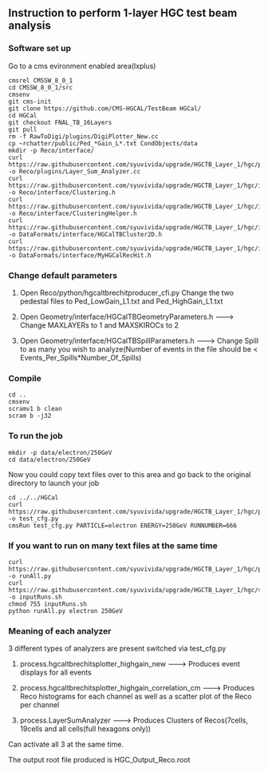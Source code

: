 
## Instruction to perform 1-layer HGC test beam analysis
### Software set up

Go to a cms evironment enabled area(lxplus)

```
cmsrel CMSSW_8_0_1
cd CMSSW_8_0_1/src
cmsenv
git cms-init
git clone https://github.com/CMS-HGCAL/TestBeam HGCal/
cd HGCal
git checkout FNAL_TB_16Layers
git pull
rm -f RawToDigi/plugins/DigiPlotter_New.cc
cp ~rchatter/public/Ped_*Gain_L*.txt CondObjects/data
mkdir -p Reco/interface/
curl https://raw.githubusercontent.com/syuvivida/upgrade/HGCTB_Layer_1/hgc/plugin/Layer_Sum_Analyzer.cc -o Reco/plugins/Layer_Sum_Analyzer.cc
curl https://raw.githubusercontent.com/syuvivida/upgrade/HGCTB_Layer_1/hgc/interface/Clustering.h -o Reco/interface/Clustering.h
curl https://raw.githubusercontent.com/syuvivida/upgrade/HGCTB_Layer_1/hgc/interface/ClusteringHelper.h -o Reco/interface/ClusteringHelper.h
curl https://raw.githubusercontent.com/syuvivida/upgrade/HGCTB_Layer_1/hgc/interface/HGCalTBCluster2D.h -o DataFormats/interface/HGCalTBCluster2D.h 
curl https://raw.githubusercontent.com/syuvivida/upgrade/HGCTB_Layer_1/hgc/interface/MyHGCalRecHit.h -o DataFormats/interface/MyHGCalRecHit.h
```

### Change default parameters

1) Open Reco/python/hgcaltbrechitproducer_cfi.py
Change the two pedestal files to Ped_LowGain_L1.txt and Ped_HighGain_L1.txt

2) Open Geometry/interface/HGCalTBGeometryParameters.h
---> Change MAXLAYERs to 1 and MAXSKIROCs to 2

3) Open Geometry/interface/HGCalTBSpillParameters.h
---> Change Spill to as many you wish to analyze(Number of events in the file should be < Events_Per_Spills*Number_Of_Spills)

 
### Compile 
```
cd ..
cmsenv
scramv1 b clean
scram b -j32
```
### To run the job
```
mkdir -p data/electron/250GeV
cd data/electron/250GeV
```
Now you could copy text files over to this area and go back to the original directory to launch your job
```
cd ../../HGCal
curl https://raw.githubusercontent.com/syuvivida/upgrade/HGCTB_Layer_1/hgc/python/test_cfg.py -o test_cfg.py
cmsRun test_cfg.py PARTICLE=electron ENERGY=250GeV RUNNUMBER=666
```
### If you want to run on many text files at the same time

```
curl https://raw.githubusercontent.com/syuvivida/upgrade/HGCTB_Layer_1/hgc/python/runAll.py -o runAll.py
curl https://raw.githubusercontent.com/syuvivida/upgrade/HGCTB_Layer_1/hgc/shellscript/inputRuns.sh -o inputRuns.sh
chmod 755 inputRuns.sh
python runAll.py electron 250GeV
```

### Meaning of each analyzer

3 different types of analyzers are present switched via test_cfg.py

1) process.hgcaltbrechitsplotter_highgain_new ---> Produces event displays for all events

2) process.hgcaltbrechitsplotter_highgain_correlation_cm  ---> Produces Reco histograms for each channel as well as a scatter plot of the Reco per channel

3) process.LayerSumAnalyzer ---> Produces Clusters of Recos(7cells, 19cells and all cells(full hexagons only))

Can activate all 3 at the same time.

The output root file produced is HGC_Output_Reco.root
